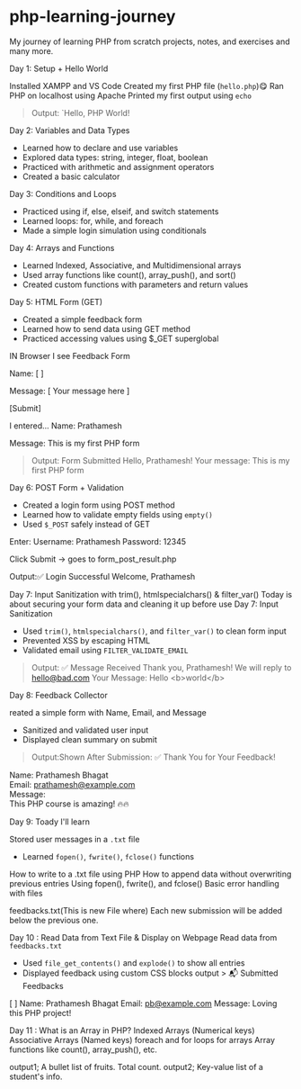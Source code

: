 # php-learning-journey
My journey of learning PHP from scratch
projects, notes, and exercises and many more.


 Day 1: Setup + Hello World

 Installed XAMPP and VS Code
 Created my first PHP file (`hello.php`)😋
 Ran PHP on localhost using Apache
 Printed my first output using `echo`

> Output: `Hello, PHP World!

Day 2: Variables and Data Types

- Learned how to declare and use variables
- Explored data types: string, integer, float, boolean
- Practiced with arithmetic and assignment operators
- Created a basic calculator

Day 3: Conditions and Loops
- Practiced using if, else, elseif, and switch statements
- Learned loops: for, while, and foreach
- Made a simple login simulation using conditionals

Day 4: Arrays and Functions
- Learned Indexed, Associative, and Multidimensional arrays
- Used array functions like count(), array_push(), and sort()
- Created custom functions with parameters and return values

Day 5: HTML Form (GET)
- Created a simple feedback form
- Learned how to send data using GET method
- Practiced accessing values using $_GET superglobal

IN Browser I see 
Feedback Form 

Name:     [           ]

Message:  [ Your message here            ]

[Submit]

I entered...
Name: Prathamesh

Message: This is my first PHP form

> Output: Form Submitted
Hello, Prathamesh!
Your message: This is my first PHP form

Day 6: POST Form + Validation
- Created a login form using POST method
- Learned how to validate empty fields using `empty()`
- Used `$_POST` safely instead of GET

Enter:
Username: Prathamesh
Password: 12345

Click Submit → goes to form_post_result.php

Output:✅ Login Successful
Welcome, Prathamesh

Day 7: Input Sanitization with trim(), htmlspecialchars() & filter_var()
Today is about securing your form data and cleaning it up before use
Day 7: Input Sanitization
- Used `trim()`, `htmlspecialchars()`, and `filter_var()` to clean form input
- Prevented XSS by escaping HTML
- Validated email using `FILTER_VALIDATE_EMAIL`
> Output:
✅ Message Received
Thank you, Prathamesh!
We will reply to hello@bad.com
Your Message: Hello &lt;b&gt;world&lt;/b&gt;

Day 8: Feedback Collector

reated a simple form with Name, Email, and Message
- Sanitized and validated user input
- Displayed clean summary on submit
> Output:Shown After Submission:
✅ Thank You for Your Feedback!

Name: Prathamesh Bhagat  
Email: prathamesh@example.com  
Message:  
This PHP course is amazing! 🔥🔥

Day 9: Toady I'll learn

Stored user messages in a `.txt` file
- Learned `fopen()`, `fwrite()`, `fclose()` functions

How to write to a .txt file using PHP
How to append data without overwriting previous entries
Using fopen(), fwrite(), and fclose()
Basic error handling with files

feedbacks.txt(This is new File where)
Each new submission will be added below the previous one.

Day 10 : Read Data from Text File & Display on Webpage
Read data from `feedbacks.txt`
- Used `file_get_contents()` and `explode()` to show all entries
- Displayed feedback using custom CSS blocks
output > 📬 Submitted Feedbacks

[ ] Name: Prathamesh Bhagat
    Email: pb@example.com
    Message: Loving this PHP project!
    
Day 11 :
What is an Array in PHP?
Indexed Arrays (Numerical keys)
Associative Arrays (Named keys)
foreach and for loops for arrays
Array functions like count(), array_push(), etc.

output1; 
A bullet list of fruits.
Total count.
output2; 
Key-value list of a student's info.
